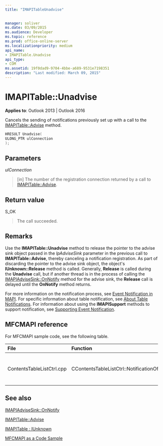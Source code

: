 ```yaml
---
title: "IMAPITableUnadvise"
 
 
manager: soliver
ms.date: 03/09/2015
ms.audience: Developer
ms.topic: reference
ms.prod: office-online-server
ms.localizationpriority: medium
api_name:
- IMAPITable.Unadvise
api_type:
- COM
ms.assetid: 19f0dad9-9704-4bbe-a689-9531e7198351
description: "Last modified: March 09, 2015"
---
```


# IMAPITable::Unadvise

  
  
**Applies to**: Outlook 2013 | Outlook 2016 
  
Cancels the sending of notifications previously set up with a call to the [IMAPITable::Advise](imapitable-advise.md) method. 
  
```cpp
HRESULT Unadvise(
ULONG_PTR ulConnection
);
```

## Parameters

 _ulConnection_
  
> [in] The number of the registration connection returned by a call to [IMAPITable::Advise](imapitable-advise.md).
    
## Return value

S_OK 
  
> The call succeeded.
    
## Remarks

Use the **IMAPITable::Unadvise** method to release the pointer to the advise sink object passed in the _lpAdviseSink_ parameter in the previous call to **IMAPITable::Advise**, thereby canceling a notification registration. As part of discarding the pointer to the advise sink object, the object's **IUnknown::Release** method is called. Generally, **Release** is called during the **Unadvise** call, but if another thread is in the process of calling the [IMAPIAdviseSink::OnNotify](imapiadvisesink-onnotify.md) method for the advise sink, the **Release** call is delayed until the **OnNotify** method returns. 
  
For more information on the notification process, see [Event Notification in MAPI](event-notification-in-mapi.md). For specific information about table notification, see [About Table Notifications](about-table-notifications.md). For information about using the **IMAPISupport** methods to support notification, see [Supporting Event Notification](supporting-event-notification.md).
  
## MFCMAPI reference

For MFCMAPI sample code, see the following table.
  
|**File**|**Function**|**Comment**|
|:-----|:-----|:-----|
|ContentsTableListCtrl.cpp  <br/> |CContentsTableListCtrl::NotificationOff  <br/> |MFCMAPI uses the **IMAPITable::Unadvise** method to cancel notifications for the table. |
   
## See also



[IMAPIAdviseSink::OnNotify](imapiadvisesink-onnotify.md)
  
[IMAPITable::Advise](imapitable-advise.md)
  
[IMAPITable : IUnknown](imapitableiunknown.md)


[MFCMAPI as a Code Sample](mfcmapi-as-a-code-sample.md)

